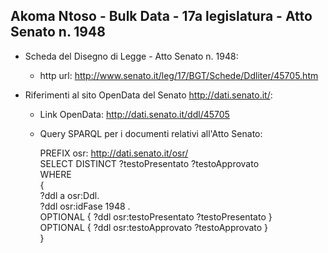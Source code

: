 ## Akoma Ntoso - Bulk Data - 17a legislatura - Atto Senato n. 1948 ##

* Scheda del Disegno di Legge - Atto Senato n. 1948:
	* http url: http://www.senato.it/leg/17/BGT/Schede/Ddliter/45705.htm

* Riferimenti al sito OpenData del Senato http://dati.senato.it/:
	* Link OpenData: http://dati.senato.it/ddl/45705
	* Query SPARQL per i documenti relativi all'Atto Senato:

        PREFIX osr: <http://dati.senato.it/osr/>  
		SELECT DISTINCT ?testoPresentato ?testoApprovato  
		WHERE  
		{  
		    ?ddl a osr:Ddl.  
		    ?ddl osr:idFase 1948 .  
		    OPTIONAL { ?ddl osr:testoPresentato ?testoPresentato }  
		    OPTIONAL { ?ddl osr:testoApprovato ?testoApprovato }  
		}
		